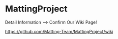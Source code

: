 # MattingProject

Detail Information --> Confirm Our Wiki Page!

https://github.com/Matting-Team/MattingProject/wiki
